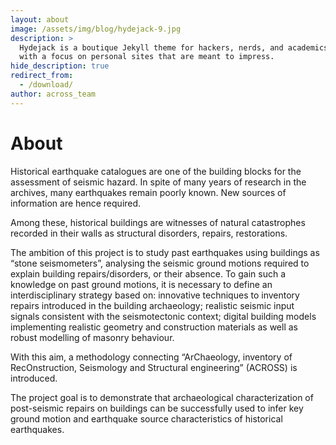 ```yaml
---
layout: about
image: /assets/img/blog/hydejack-9.jpg
description: >
  Hydejack is a boutique Jekyll theme for hackers, nerds, and academics,
  with a focus on personal sites that are meant to impress.
hide_description: true
redirect_from:
  - /download/
author: across_team
---
```


# About

Historical earthquake catalogues are one of the building blocks for the assessment of seismic hazard. In spite of many years of research in the archives, many earthquakes remain poorly known. New sources of information are hence required.

Among these, historical buildings are witnesses of natural catastrophes recorded in their walls as structural disorders, repairs, restorations.

The ambition of this project is to study past earthquakes using buildings as “stone seismometers”, analysing the seismic ground motions required to explain building repairs/disorders, or their absence. To gain such a knowledge on past ground motions, it is necessary to define an interdisciplinary strategy based on: innovative techniques to inventory repairs introduced in the building archaeology; realistic seismic input signals consistent with the seismotectonic context; digital building models implementing realistic geometry and construction materials as well as robust modelling of masonry behaviour.

With this aim, a methodology connecting “ArChaeology, inventory of RecOnstruction, Seismology and Structural engineering” (ACROSS) is introduced.

The project goal is to demonstrate that archaeological characterization of post-seismic repairs on buildings can be successfully used to infer key ground motion and earthquake source characteristics of historical earthquakes.


<!--author-->


